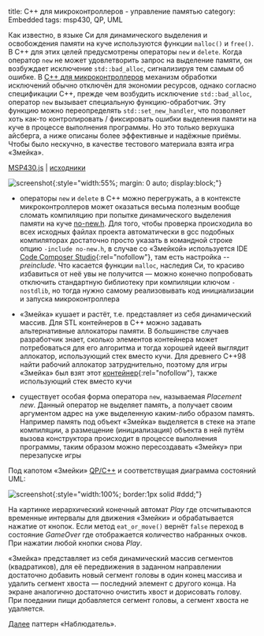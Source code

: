 title:  С++ для микроконтроллеров - управление памятью
category: Embedded 
tags: msp430, QP, UML


Как известно, в языке Си для динамического выделения и освобождения памяти на куче используются функции `malloc()` и `free()`. В С++ для этих целей предусмотрены операторы `new` и `delete`. Когда оператор `new` не может удовлетворить запрос на выделение памяти, он возбуждает исключение `std::bad_alloc`, сигнализируя тем самым об ошибке. В [C++ для микроконтроллеров]({filename}../2017-03-20-mcucpp-introduction/2017-03-20-mcucpp-introduction.md) механизм обработки исключений обычно отключён для экономии ресурсов, однако согласно спецификации С++, прежде чем возбудить исключение `std::bad_alloc`, оператор `new` вызывает специальную функцию-обработчик. Эту функцию можно переопределять `std::set_new_handler`, что позволяет хоть как-то контролировать / фиксировать ошибки выделения памяти на куче в процессе выполнения программы. Но это только верхушка айсберга, а ниже описаны более эффективные и надёжные приёмы. Чтобы было нескучно, в качестве тестового материала взята игра «Змейка».

[MSP430.js](http://mazko.github.io/MSP430.js/efadb63e855ca5799cc873ca38ebc2ad) | [исходники]({attach}snake-qv-msp430-js.zip)

[comment]: <> (byzanz-record --x=313 --y=131 -w 803 --delay 3 -d 55 ui.flv)
[comment]: <> (rm -rf frames/* && ffmpeg -i ui.flv -pix_fmt rgb24 -r 10 "frames/frame-%05d.png")
[comment]: <> (convert -monitor -limit memory 1024MiB -limit map 2048MiB -layers Optimize -layers removeDups -delay 10 -loop 0 "frames/*.png" ui.gif)

![screenshot]({attach}ui.gif){:style="width:55%; margin: 0 auto; display:block;"}

 - операторы `new` и `delete` в С++ можно перегружать, а в контексте микроконтроллеров может оказаться весьма полезным вообще сломать компиляцию при попытке динамического выделения памяти на куче [no-new.h]({attach}no-new.h). Для того, чтобы проверка происходила во всех исходных файлах проекта автоматически в gcc подобных компиляторах достаточно просто указать в командной строке опцию `-include no-new.h`, в случае со «Змейкой» используется IDE [Code Composer Studio](http://www.ti.com/tool/ccstudio-msp){:rel="nofollow"}, там есть настройка *--preinclude*. Что касается функции `malloc`, наследия Си, то красиво избавиться от неё увы не получится — можно конечно попробовать отключить стандартную библиотеку при компиляции ключом `-nostdlib`, но тогда нужно самому реализовывать код инициализации и запуска микроконтроллера

 - «Змейка» кушает и растёт, т.е. представляет из себя динамический массив. Для STL контейнеров в С++ можно задавать альтернативные аллокаторы памяти. В большинстве случаев разработчик знает, сколько элементов контейнера может потребоваться для его алгоритма и тогда хорошей идеей выглядит аллокатор, использующий стек вместо кучи. Для древнего C++98 найти рабочий аллокатор затруднительно, поэтому для игры «Змейка» был взят этот [контейнер](https://github.com/esrlabs/estl-teaser){:rel="nofollow"}, также использующий стек вместо кучи 

 - существует особая форма оператора `new`, называемая *Placement new*. Данный оператор не выделяет память, а получает своим аргументом адрес на уже выделенную каким-либо образом память. Например память под объект «Змейка» выделяется в стеке на этапе компиляции, а  размещение (инициализация) объекта в ней путём вызова конструктора происходит в процессе выполнения программы, таким образом можно пересоздавать «Змейку» при перезапуске игры

Под капотом «Змейки» [QP/C++]({filename}../../2017-05-25-msp430-qp/2017-05-25-msp430-qp.md) и соответствущая диаграмма состояний UML:

![screenshot]({attach}SMofSnakeAO.png){:style="width:100%; border:1px solid #ddd;"}

На картинке иерархический конечный автомат *Play* где отсчитываются временные интервалы для движения «Змейки» и обрабатывается нажатие от кнопок. Если метод `eat_or_move()` вернёт `false` переход в состояние *GameOver* где отображается количество набранных очков. При нажатии любой кнопки снова *Play*.

«Змейка» представляет из себя динамический массив сегментов (квадратиков), для её передвижения в заданном направлении достаточно добавить новый сегмент головы в один конец массива и удалить сегмент хвоста — последний элемент с другого конца. На экране аналогично достаточно очистить хвост и дорисовать голову. При поедании пищи добавляется сегмент головы, а сегмент хвоста не удаляется.

[Далее]({filename}../2018-03-18-mcucpp-observer/2018-03-18-mcucpp-observer.md) паттерн «Наблюдатель».
